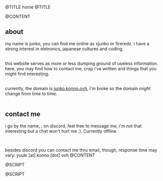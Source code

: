 @TITLE
home
@TITLE

@CONTENT
<br />

## about

my name is junko, you can find me online as xjunko or fireredz. i have a strong interest in eletronics, japanese cultures and coding. <br /> <br />

this website serves as more or less dumping ground of useless information. here, you may find how to contact me, crap i've written and things that you might find interesting. <br /> <br />

currently, the domain is <a href="https://junko.konno.ovh/">junko.konno.ovh</a>, i'm broke so the domain <i>might</i> change from time to time. <br /> <br />


## contact me

i go by the name, <a id="discord-name"></a>, on discord, feel free to message me, i'm not that interesting but a chat won't hurt me :).
Currently <a id='discord-status-about'>offline</a>.

<br/>

besides discord you can contact me thru email, though, response time may vary:
yuuki [at] konno [dot] ovh
@CONTENT

@SCRIPT
<script type="text/javascript">
    // fetch user data from api
    api_endpoint = 'https://api.lanyard.rest/v1/users/224785877086240768';
    req = new XMLHttpRequest();
    req.open("GET", api_endpoint, true);
    req.onload = function () {
        if (this.status == 200) {
            console.log("good!");
            var data = JSON.parse(this.response).data;
            var user = data.discord_user;
            var status = data.discord_status;

            // pfp then name
            var html_name = document.getElementById("discord-name");
            html_name.innerHTML = `<img class='discord-avatar' src='https://cdn.discordapp.com/avatars/${user.id}/${user.avatar}.png?size=40'> <i>${user.username}</i>`

            // online stat
            var html_status = document.getElementById("discord-status");
            var color = ""

            switch (status) {
                case 'online': html_status.text = "online"; color = "color: green;"; break;
                case 'idle': html_status.text = "idling"; color = "color: yellow;"; break;
                case 'dnd': html_status.text = "dnd"; color = "color: red;"; break;
                case 'offline': html_status.text = "offline"; color = "color: gray;"; break;
            }

            document.getElementById("discord-status-about").text = html_status.text;
            document.getElementById("discord-status-about").style = color;
            html_status.style = color;

            console.log(html_status);
        }
    }

    req.send();
</script>
@SCRIPT
